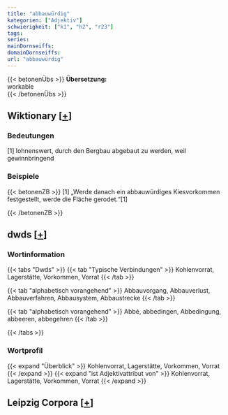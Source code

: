 ```yaml
---
title: "abbauwürdig"
kategorien: ["Adjektiv"]
schwierigkeit: ["k1", "h2", "r23"]
tags:
series:
mainDornseiffs:
domainDornseiffs:
url: "abbauwürdig"
---
```


{{< betonenÜbs >}}
**Übersetzung:**  
workable  
{{< /betonenÜbs >}}

## Wiktionary [[+](https://de.wiktionary.org/wiki/abbauwürdig)]

### Bedeutungen
[1] lohnenswert, durch den Bergbau abgebaut zu werden, weil gewinnbringend  

### Beispiele
{{< betonenZB >}}
[1] „Werde danach ein abbauwürdiges Kiesvorkommen festgestellt, werde die Fläche gerodet.“[1]  

{{< /betonenZB >}}


## dwds [[+](https://www.dwds.de/wb/abbauwürdig)]

### Wortinformation
{{< tabs "Dwds" >}}
{{< tab "Typische Verbindungen" >}}
Kohlenvorrat, Lagerstätte, Vorkommen, Vorrat
{{< /tab >}}

{{< tab "alphabetisch vorangehend" >}}
Abbauvorgang, Abbauverlust, Abbauverfahren, Abbausystem, Abbaustrecke
{{< /tab >}}

{{< tab "alphabetisch vorangehend" >}}
Abbé, abbedingen, Abbedingung, abbeeren, abbegehren
{{< /tab >}}

{{< /tabs >}}

### Wortprofil
{{< expand "Überblick" >}} Kohlenvorrat, Lagerstätte, Vorkommen, Vorrat {{< /expand >}}
{{< expand "ist Adjektivattribut von" >}} Kohlenvorrat, Lagerstätte, Vorkommen, Vorrat {{< /expand >}}

## Leipzig Corpora [[+](https://corpora.uni-leipzig.de/en/res?word=abbauwürdig&corpusId=deu_newscrawl-public_2018)]

